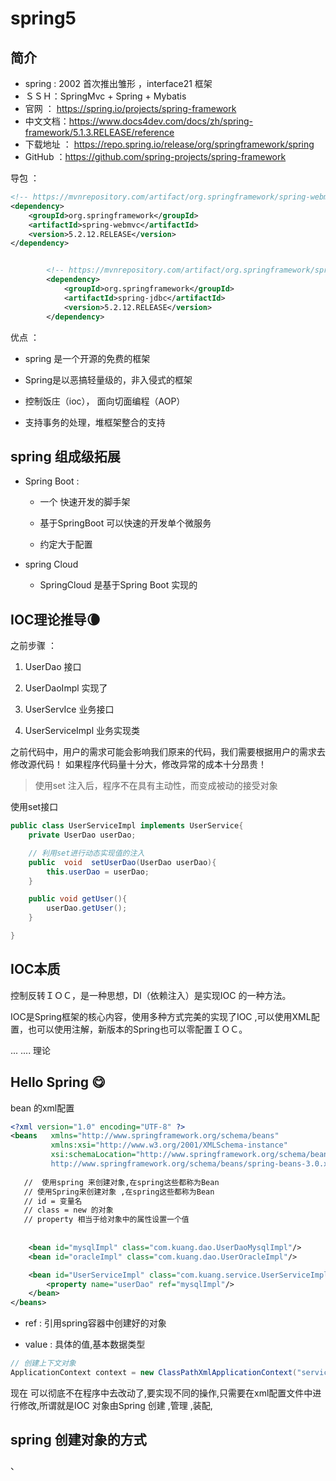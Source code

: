 # spring5

##  简介

- spring : 2002 首次推出雏形 ，interface21 框架
- ＳＳＨ：SpringMvc + Spring + Mybatis
- 官网 ： https://spring.io/projects/spring-framework
- 中文文档：https://www.docs4dev.com/docs/zh/spring-framework/5.1.3.RELEASE/reference
- 下载地址 ： https://repo.spring.io/release/org/springframework/spring
- GitHub ：https://github.com/spring-projects/spring-framework

导包 ：

~~~xml
<!-- https://mvnrepository.com/artifact/org.springframework/spring-webmvc -->
<dependency>
    <groupId>org.springframework</groupId>
    <artifactId>spring-webmvc</artifactId>
    <version>5.2.12.RELEASE</version>
</dependency>


        <!-- https://mvnrepository.com/artifact/org.springframework/spring-jdbc -->
        <dependency>
            <groupId>org.springframework</groupId>
            <artifactId>spring-jdbc</artifactId>
            <version>5.2.12.RELEASE</version>
        </dependency>
~~~

优点 ： 

- spring 是一个开源的免费的框架

- Spring是以恶搞轻量级的，非入侵式的框架

- 控制饭庄（ioc）， 面向切面编程（AOP）

- 支持事务的处理，堆框架整合的支持

  

## spring 组成级拓展

- Spring Boot  :

  -  一个 快速开发的脚手架

  - 基于SpringBoot 可以快速的开发单个微服务

  - 约定大于配置

  

- spring Cloud
  - SpringCloud 是基于Spring Boot 实现的



## IOC理论推导:waning_crescent_moon:

之前步骤 ：

1. UserDao 接口

2. UserDaoImpl 实现了

3. UserServIce 业务接口

4. UserServiceImpl 业务实现类

   

之前代码中，用户的需求可能会影响我们原来的代码，我们需要根据用户的需求去修改源代码！ 如果程序代码量十分大，修改异常的成本十分昂贵！

> 使用set 注入后，程序不在具有主动性，而变成被动的接受对象

使用set接口

~~~java
public class UserServiceImpl implements UserService{
    private UserDao userDao;

    // 利用set进行动态实现值的注入
    public  void  setUserDao(UserDao userDao){
        this.userDao = userDao;
    }

    public void getUser(){
        userDao.getUser();
    }

}
~~~



## IOC本质

控制反转ＩＯＣ，是一种思想，DI（依赖注入）是实现IOC 的一种方法。

IOC是Spring框架的核心内容，使用多种方式完美的实现了IOC ,可以使用XML配置，也可以使用注解，新版本的Spring也可以零配置ＩＯＣ。

... .... 理论



## Hello Spring :yum:

bean 的xml配置

~~~xml
<?xml version="1.0" encoding="UTF-8" ?>
<beans   xmlns="http://www.springframework.org/schema/beans" 
         xmlns:xsi="http://www.w3.org/2001/XMLSchema-instance"
         xsi:schemaLocation="http://www.springframework.org/schema/beans 
         http://www.springframework.org/schema/beans/spring-beans-3.0.xsd">
   
   //  使用spring 来创建对象,在spring这些都称为Bean 
   // 使用Spring来创建对象 ,在spring这些都称为Bean
   // id = 变量名 
   // class = new 的对象
   // property 相当于给对象中的属性设置一个值 
    
   
    <bean id="mysqlImpl" class="com.kuang.dao.UserDaoMysqlImpl"/>
    <bean id="oracleImpl" class="com.kuang.dao.UserOracleImpl"/>

    <bean id="UserServiceImpl" class="com.kuang.service.UserServiceImpl">
        <property name="userDao" ref="mysqlImpl"/>
    </bean>
</beans>
~~~

- ref : 引用spring容器中创建好的对象

- value : 具体的值,基本数据类型

  

~~~java
// 创建上下文对象
ApplicationContext context = new ClassPathXmlApplicationContext("services.xml", "daos.xml");
~~~

现在 可以彻底不在程序中去改动了,要实现不同的操作,只需要在xml配置文件中进行修改,所谓就是IOC  对象由Spring 创建 ,管理 ,装配,







## spring 创建对象的方式































































































































、

































